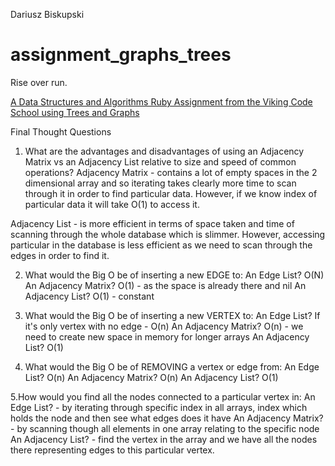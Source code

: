Dariusz Biskupski

# assignment_graphs_trees
Rise over run.

[A Data Structures and Algorithms Ruby Assignment from the Viking Code School using Trees and Graphs](http://www.vikingcodeschool.com)

Final Thought Questions

1. What are the advantages and disadvantages of using an Adjacency Matrix vs an Adjacency List relative to size and speed of common operations?
Adjacency Matrix - contains a lot of empty spaces in the 2 dimensional array and so iterating takes clearly more time to scan through it in order to find particular data. However, if we know index of particular data it will take O(1) to access it.

Adjacency List - is more efficient in terms of space taken and time of scanning through the whole database which is slimmer. However, accessing particular in the database is less efficient as we need to scan through the edges in order to find it.

2. What would the Big O be of inserting a new EDGE to:
An Edge List? O(N)
An Adjacency Matrix? O(1) - as the space is already there and nil
An Adjacency List? O(1) - constant


3. What would the Big O be of inserting a new VERTEX to:
An Edge List? If it's only vertex with no edge - O(n)
An Adjacency Matrix? O(n) - we need to create new space in memory for longer arrays
An Adjacency List? O(1)

4. What would the Big O be of REMOVING a vertex or edge from:
An Edge List?  O(n)
An Adjacency Matrix? O(n)
An Adjacency List? O(1)

5.How would you find all the nodes connected to a particular vertex in:
An Edge List? - by iterating through specific index in all arrays, index which holds the node and then see what edges does it have
An Adjacency Matrix? - by scanning though all elements in one array relating to the specific node
An Adjacency List? - find the vertex in the array and we have all the nodes there representing edges to this particular vertex.
